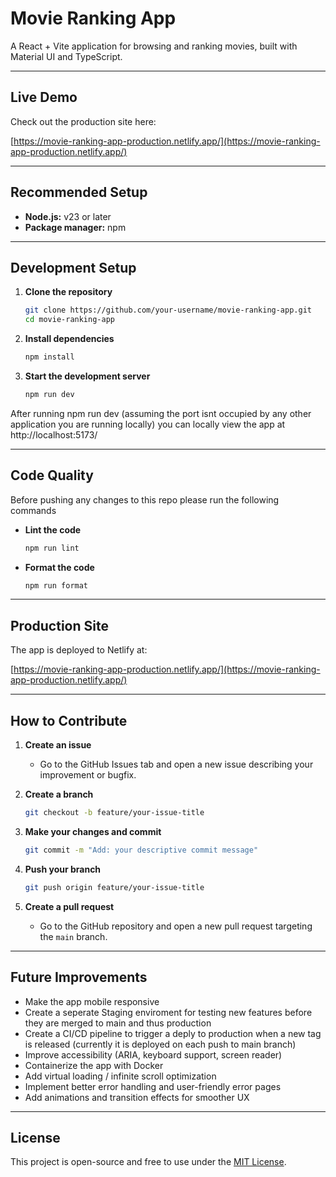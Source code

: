 # Movie Ranking App

A React + Vite application for browsing and ranking movies, built with Material UI and TypeScript.

---

## Live Demo

Check out the production site here:

[https://movie-ranking-app-production.netlify.app/](https://movie-ranking-app-production.netlify.app/)

---

## Recommended Setup

* **Node.js:** v23 or later
* **Package manager:** npm

---

## Development Setup

1. **Clone the repository**

   ```bash
   git clone https://github.com/your-username/movie-ranking-app.git
   cd movie-ranking-app
   ```

2. **Install dependencies**

   ```bash
   npm install
   ```

3. **Start the development server**

   ```bash
   npm run dev
   ```

After running npm run dev (assuming the port isnt occupied by any other application you are running locally) you can locally view the app at http://localhost:5173/

---

## Code Quality

Before pushing any changes to this repo please run the following commands

* **Lint the code**

  ```bash
  npm run lint
  ```

* **Format the code**

  ```bash
  npm run format
  ```

---

## Production Site

The app is deployed to Netlify at:

[https://movie-ranking-app-production.netlify.app/](https://movie-ranking-app-production.netlify.app/)

---

## How to Contribute

1. **Create an issue**

   * Go to the GitHub Issues tab and open a new issue describing your improvement or bugfix.

2. **Create a branch**

   ```bash
   git checkout -b feature/your-issue-title
   ```

3. **Make your changes and commit**

   ```bash
   git commit -m "Add: your descriptive commit message"
   ```

4. **Push your branch**

   ```bash
   git push origin feature/your-issue-title
   ```

5. **Create a pull request**

   * Go to the GitHub repository and open a new pull request targeting the `main` branch.

---

##  Future Improvements

* Make the app mobile responsive
* Create a seperate Staging enviroment for testing new features before they are merged to main and thus production
* Create a CI/CD pipeline to trigger a deply to production when a new tag is released (currently it is deployed on each push to main branch)
* Improve accessibility (ARIA, keyboard support, screen reader)
* Containerize the app with Docker
* Add virtual loading / infinite scroll optimization
* Implement better error handling and user-friendly error pages
* Add animations and transition effects for smoother UX

---

## License

This project is open-source and free to use under the [MIT License](LICENSE).
